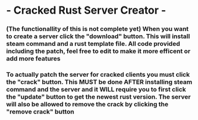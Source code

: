 <h1>- Cracked Rust Server Creator -</h1>
<h3>(The functionallity of this is not complete yet) When you want to create a server click the "download" button. This will install steam command and a rust template file. All code provided including the patch, feel free to edit to make it more efficent or add more features</h3>
<h3>To actually patch the server for cracked clients you must click the "crack" button. This MUST be done AFTER installing steam command and the server and it WILL require you to first click the "update" button to get the newest rust version. The server will also be allowed to remove the crack by clicking the "remove crack" button</h3>
